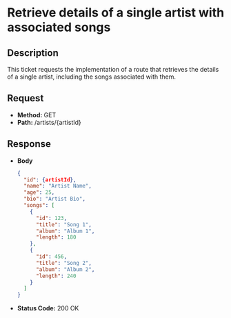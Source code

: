 # Retrieve details of a single artist with associated songs

## Description
This ticket requests the implementation of a route that retrieves the details of a single artist, including the songs associated with them.

## Request
- **Method:** GET
- **Path:** /artists/{artistId}

## Response
- **Body**
  ```json
  {
    "id": {artistId},
    "name": "Artist Name",
    "age": 25,
    "bio": "Artist Bio",
    "songs": [
      {
        "id": 123,
        "title": "Song 1",
        "album": "Album 1",
        "length": 180
      },
      {
        "id": 456,
        "title": "Song 2",
        "album": "Album 2",
        "length": 240
      }
    ]
  }
  ```
- **Status Code:** 200 OK
